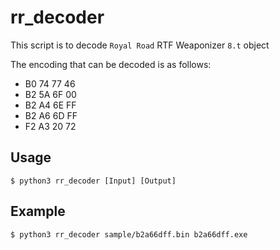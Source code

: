 
# rr_decoder
This script is to decode `Royal Road` RTF Weaponizer `8.t` object

The encoding that can be decoded is as follows:
- B0 74 77 46
- B2 5A 6F 00
- B2 A4 6E FF
- B2 A6 6D FF
- F2 A3 20 72

## Usage
```
$ python3 rr_decoder [Input] [Output]
```

## Example
```
$ python3 rr_decoder sample/b2a66dff.bin b2a66dff.exe
```
